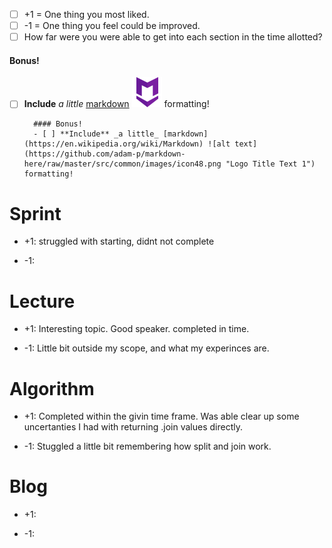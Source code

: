 - [ ] +1 = One thing you most liked.
- [ ] -1 = One thing you feel could be improved.
- [ ] How far were you were able to get into each section in the time allotted?

#### Bonus!
- [ ] **Include** _a little_ [markdown](https://en.wikipedia.org/wiki/Markdown) ![alt text](https://github.com/adam-p/markdown-here/raw/master/src/common/images/icon48.png "Logo Title Text 1") formatting!

        #### Bonus!
        - [ ] **Include** _a little_ [markdown](https://en.wikipedia.org/wiki/Markdown) ![alt text](https://github.com/adam-p/markdown-here/raw/master/src/common/images/icon48.png "Logo Title Text 1") formatting!


# Sprint
  + +1: struggled with starting, didnt not complete

  + -1:


# Lecture
  + +1: Interesting topic.  Good speaker. completed in time.

  + -1: Little bit outside my scope, and what my experinces are.

# Algorithm
  + +1: Completed within the givin time frame.  Was able clear up some uncertanties I had with returning .join values directly.

  + -1: Stuggled a little bit remembering how split and join work.

# Blog
  + +1:

  + -1:
